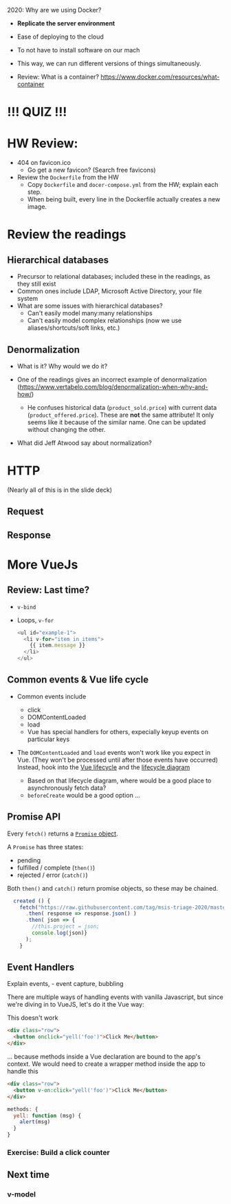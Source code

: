 2020: Why are we using Docker?
  - **Replicate the server environment**
  - Ease of deploying to the cloud
  - To not have to install software on our mach
  - This way, we can run different versions of things simultaneously.

  - Review: What is a container?
    https://www.docker.com/resources/what-container



# !!! QUIZ !!!

# HW Review:

* 404 on favicon.ico
  - Go get a new favicon? (Search free favicons)
* Review the `Dockerfile` from the HW
  - Copy `Dockerfile` and `docer-compose.yml` from the HW; explain each step.
  - When being built, every line in the Dockerfile actually creates a new image.

# Review the readings

## Hierarchical databases

  * Precursor to relational databases; included these in the readings, as they still exist
  * Common ones include LDAP, Microsoft Active Directory, your file system
  * What are some issues with hierarchical databases?
    - Can't easily model many:many relationships
    - Can't easily model complex relationships (now we use aliases/shortcuts/soft links, etc.)

## Denormalization

  * What is it? Why would we do it?

  * One of the readings gives an incorrect example of denormalization (https://www.vertabelo.com/blog/denormalization-when-why-and-how/)
    - He confuses historical data (`product_sold.price`) with current data (`product_offered.price`). These are **not** the same attribute! It only seems like it because of the similar name. One can be updated without changing the other.

  * What did Jeff Atwood say about normalization?

# HTTP
(Nearly all of this is in the slide deck)

## Request

## Response


# More VueJs

## Review: Last time?

* `v-bind`
* Loops, `v-for`

  ```javascript
  <ul id="example-1">
    <li v-for="item in items">
      {{ item.message }}
    </li>
  </ul>
  ```

## Common events & Vue life cycle

  * Common events include
    - click
    - DOMContentLoaded
    - load
    - Vue has special handlers for others, expecially keyup events on particular keys

  * The `DOMContentLoaded` and `load` events won't work like you expect in Vue. (They won't be processed until after those events have occurred) Instead, hook into the [Vue lifecycle](https://vuejs.org/v2/api/#Options-Lifecycle-Hooks) and the [lifecycle diagram](https://vuejs.org/v2/guide/instance.html#Lifecycle-Diagram)
    - Based on that lifecycle diagram, where would be a good place to asynchronously fetch data?
    - `beforeCreate` would be a good option ...


## Promise API

Every `fetch()` returns a [`Promise` object](https://developer.mozilla.org/en-US/docs/Web/JavaScript/Reference/Global_Objects/Promise).

A `Promise` has three states:
 * pending
 * fulfilled / complete (`then()`)
 * rejected / error (`catch()`)

Both `then()` and `catch()` return promise objects, so these may be chained.

```js
  created () {
    fetch("https://raw.githubusercontent.com/tag/msis-triage-2020/master/app/public/dummy/pt-list.php")
      .then( response => response.json() )
      .then( json => {
        //this.project = json;
        console.log(json)}
      );
    }
```



## Event Handlers
Explain events,
    - event capture, bubbling

There are multiple ways of handling events with vanilla Javascript, but since we're diving in to VueJS, let's do it the Vue way:

This doesn't work
  ```html
  <div class="row">
    <button onclick="yell('foo')">Click Me</button>
  </div>
  ```
  ... because methods inside a Vue declaration are bound to the app's context. We would need to create a wrapper method inside the app to handle this

  ```html
  <div class="row">
    <button v-on:click="yell('foo')">Click Me</button>
  </div>
  ```
  ```js
  methods: {
    yell: function (msg) {
      alert(msg)
    }
  }
  ```

### Exercise: Build a click counter

## Next time
### v-model
